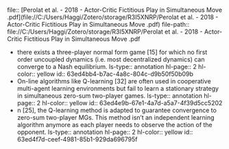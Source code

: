 file:: [Perolat et al. - 2018 - Actor-Critic Fictitious Play in Simultaneous Move .pdf](file://C:/Users/Haggi/Zotero/storage/R3I5XNRP/Perolat et al. - 2018 - Actor-Critic Fictitious Play in Simultaneous Move .pdf)
file-path:: file://C:/Users/Haggi/Zotero/storage/R3I5XNRP/Perolat et al. - 2018 - Actor-Critic Fictitious Play in Simultaneous Move .pdf

- there exists a three-player normal form game [15] for which no first order uncoupled dynamics (i.e. most decentralized dynamics) can converge to a Nash equilibrium. 
  ls-type:: annotation
  hl-page:: 2
  hl-color:: yellow
  id:: 63ed4bb4-b7ac-4a8c-804c-d9b50f50b09b
- On-line algorithms like Q-learning [32] are often used in cooperative multi-agent learning environments but fail to learn a stationary strategy in simultaneous zero-sum two-player games. 
  ls-type:: annotation
  hl-page:: 2
  hl-color:: yellow
  id:: 63ed4e9b-67e1-4a7d-a5a7-4f39d5cc5202
- n [25], the Q-learning method is adapted to guarantee convergence to zero-sum two-player MGs. This method isn’t an independent learning algorithm anymore as each player needs to observe the action of the opponent. 
  ls-type:: annotation
  hl-page:: 2
  hl-color:: yellow
  id:: 63ed4f7d-ceef-4981-85b1-929da696795f